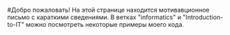 #Добро пожаловать!
На этой странице находится мотивавционное письмо с караткими сведениями.
В ветках "informatics" и "Introduction-to-IT" можно посмотреть некоторые примеры моего кода.

